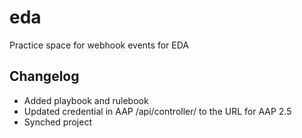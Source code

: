# eda

Practice space for webhook events for EDA
## Changelog
- Added playbook and rulebook
- Updated credential in AAP /api/controller/ to the URL for AAP 2.5
- Synched project
